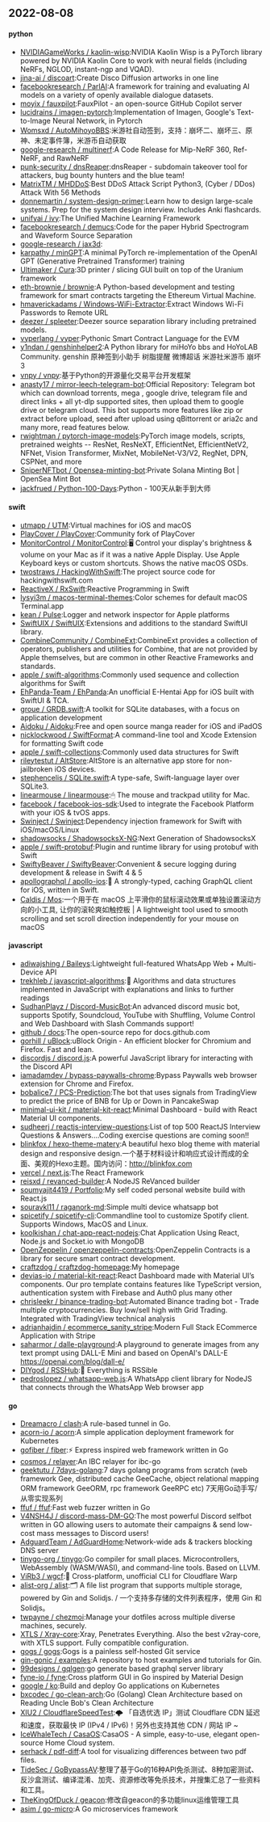 ## 2022-08-08

#### python
* [NVIDIAGameWorks / kaolin-wisp](https://github.com/NVIDIAGameWorks/kaolin-wisp):NVIDIA Kaolin Wisp is a PyTorch library powered by NVIDIA Kaolin Core to work with neural fields (including NeRFs, NGLOD, instant-ngp and VQAD).
* [jina-ai / discoart](https://github.com/jina-ai/discoart):Create Disco Diffusion artworks in one line
* [facebookresearch / ParlAI](https://github.com/facebookresearch/ParlAI):A framework for training and evaluating AI models on a variety of openly available dialogue datasets.
* [moyix / fauxpilot](https://github.com/moyix/fauxpilot):FauxPilot - an open-source GitHub Copilot server
* [lucidrains / imagen-pytorch](https://github.com/lucidrains/imagen-pytorch):Implementation of Imagen, Google's Text-to-Image Neural Network, in Pytorch
* [Womsxd / AutoMihoyoBBS](https://github.com/Womsxd/AutoMihoyoBBS):米游社自动签到，支持：崩坏二、崩坏三、原神、未定事件簿，米游币自动获取
* [google-research / multinerf](https://github.com/google-research/multinerf):A Code Release for Mip-NeRF 360, Ref-NeRF, and RawNeRF
* [punk-security / dnsReaper](https://github.com/punk-security/dnsReaper):dnsReaper - subdomain takeover tool for attackers, bug bounty hunters and the blue team!
* [MatrixTM / MHDDoS](https://github.com/MatrixTM/MHDDoS):Best DDoS Attack Script Python3, (Cyber / DDos) Attack With 56 Methods
* [donnemartin / system-design-primer](https://github.com/donnemartin/system-design-primer):Learn how to design large-scale systems. Prep for the system design interview. Includes Anki flashcards.
* [unifyai / ivy](https://github.com/unifyai/ivy):The Unified Machine Learning Framework
* [facebookresearch / demucs](https://github.com/facebookresearch/demucs):Code for the paper Hybrid Spectrogram and Waveform Source Separation
* [google-research / jax3d](https://github.com/google-research/jax3d):
* [karpathy / minGPT](https://github.com/karpathy/minGPT):A minimal PyTorch re-implementation of the OpenAI GPT (Generative Pretrained Transformer) training
* [Ultimaker / Cura](https://github.com/Ultimaker/Cura):3D printer / slicing GUI built on top of the Uranium framework
* [eth-brownie / brownie](https://github.com/eth-brownie/brownie):A Python-based development and testing framework for smart contracts targeting the Ethereum Virtual Machine.
* [hmaverickadams / Windows-WiFi-Extractor](https://github.com/hmaverickadams/Windows-WiFi-Extractor):Extract Windows Wi-Fi Passwords to Remote URL
* [deezer / spleeter](https://github.com/deezer/spleeter):Deezer source separation library including pretrained models.
* [vyperlang / vyper](https://github.com/vyperlang/vyper):Pythonic Smart Contract Language for the EVM
* [y1ndan / genshinhelper2](https://github.com/y1ndan/genshinhelper2):A Python library for miHoYo bbs and HoYoLAB Community. genshin 原神签到小助手 树脂提醒 微博超话 米游社米游币 崩坏3
* [vnpy / vnpy](https://github.com/vnpy/vnpy):基于Python的开源量化交易平台开发框架
* [anasty17 / mirror-leech-telegram-bot](https://github.com/anasty17/mirror-leech-telegram-bot):Official Repository: Telegram bot which can download torrents, mega , google drive, telegram file and direct links + all yt-dlp supported sites, then upload them to google drive or telegram cloud. This bot supports more features like zip or extract before upload, seed after upload using qBittorrent or aria2c and many more, read features below.
* [rwightman / pytorch-image-models](https://github.com/rwightman/pytorch-image-models):PyTorch image models, scripts, pretrained weights -- ResNet, ResNeXT, EfficientNet, EfficientNetV2, NFNet, Vision Transformer, MixNet, MobileNet-V3/V2, RegNet, DPN, CSPNet, and more
* [SniperNFTbot / Opensea-minting-bot](https://github.com/SniperNFTbot/Opensea-minting-bot):Private Solana Minting Bot | OpenSea Mint Bot
* [jackfrued / Python-100-Days](https://github.com/jackfrued/Python-100-Days):Python - 100天从新手到大师

#### swift
* [utmapp / UTM](https://github.com/utmapp/UTM):Virtual machines for iOS and macOS
* [PlayCover / PlayCover](https://github.com/PlayCover/PlayCover):Community fork of PlayCover
* [MonitorControl / MonitorControl](https://github.com/MonitorControl/MonitorControl):🖥
Control your display's brightness & volume on your Mac as if it was a native Apple Display. Use Apple Keyboard keys or custom shortcuts. Shows the native macOS OSDs.
* [twostraws / HackingWithSwift](https://github.com/twostraws/HackingWithSwift):The project source code for hackingwithswift.com
* [ReactiveX / RxSwift](https://github.com/ReactiveX/RxSwift):Reactive Programming in Swift
* [lysyi3m / macos-terminal-themes](https://github.com/lysyi3m/macos-terminal-themes):Color schemes for default macOS Terminal.app
* [kean / Pulse](https://github.com/kean/Pulse):Logger and network inspector for Apple platforms
* [SwiftUIX / SwiftUIX](https://github.com/SwiftUIX/SwiftUIX):Extensions and additions to the standard SwiftUI library.
* [CombineCommunity / CombineExt](https://github.com/CombineCommunity/CombineExt):CombineExt provides a collection of operators, publishers and utilities for Combine, that are not provided by Apple themselves, but are common in other Reactive Frameworks and standards.
* [apple / swift-algorithms](https://github.com/apple/swift-algorithms):Commonly used sequence and collection algorithms for Swift
* [EhPanda-Team / EhPanda](https://github.com/EhPanda-Team/EhPanda):An unofficial E-Hentai App for iOS built with SwiftUI & TCA.
* [groue / GRDB.swift](https://github.com/groue/GRDB.swift):A toolkit for SQLite databases, with a focus on application development
* [Aidoku / Aidoku](https://github.com/Aidoku/Aidoku):Free and open source manga reader for iOS and iPadOS
* [nicklockwood / SwiftFormat](https://github.com/nicklockwood/SwiftFormat):A command-line tool and Xcode Extension for formatting Swift code
* [apple / swift-collections](https://github.com/apple/swift-collections):Commonly used data structures for Swift
* [rileytestut / AltStore](https://github.com/rileytestut/AltStore):AltStore is an alternative app store for non-jailbroken iOS devices.
* [stephencelis / SQLite.swift](https://github.com/stephencelis/SQLite.swift):A type-safe, Swift-language layer over SQLite3.
* [linearmouse / linearmouse](https://github.com/linearmouse/linearmouse):🖱
The mouse and trackpad utility for Mac.
* [facebook / facebook-ios-sdk](https://github.com/facebook/facebook-ios-sdk):Used to integrate the Facebook Platform with your iOS & tvOS apps.
* [Swinject / Swinject](https://github.com/Swinject/Swinject):Dependency injection framework for Swift with iOS/macOS/Linux
* [shadowsocks / ShadowsocksX-NG](https://github.com/shadowsocks/ShadowsocksX-NG):Next Generation of ShadowsocksX
* [apple / swift-protobuf](https://github.com/apple/swift-protobuf):Plugin and runtime library for using protobuf with Swift
* [SwiftyBeaver / SwiftyBeaver](https://github.com/SwiftyBeaver/SwiftyBeaver):Convenient & secure logging during development & release in Swift 4 & 5
* [apollographql / apollo-ios](https://github.com/apollographql/apollo-ios):📱
A strongly-typed, caching GraphQL client for iOS, written in Swift.
* [Caldis / Mos](https://github.com/Caldis/Mos):一个用于在 macOS 上平滑你的鼠标滚动效果或单独设置滚动方向的小工具, 让你的滚轮爽如触控板 | A lightweight tool used to smooth scrolling and set scroll direction independently for your mouse on macOS

#### javascript
* [adiwajshing / Baileys](https://github.com/adiwajshing/Baileys):Lightweight full-featured WhatsApp Web + Multi-Device API
* [trekhleb / javascript-algorithms](https://github.com/trekhleb/javascript-algorithms):📝
Algorithms and data structures implemented in JavaScript with explanations and links to further readings
* [SudhanPlayz / Discord-MusicBot](https://github.com/SudhanPlayz/Discord-MusicBot):An advanced discord music bot, supports Spotify, Soundcloud, YouTube with Shuffling, Volume Control and Web Dashboard with Slash Commands support!
* [github / docs](https://github.com/github/docs):The open-source repo for docs.github.com
* [gorhill / uBlock](https://github.com/gorhill/uBlock):uBlock Origin - An efficient blocker for Chromium and Firefox. Fast and lean.
* [discordjs / discord.js](https://github.com/discordjs/discord.js):A powerful JavaScript library for interacting with the Discord API
* [iamadamdev / bypass-paywalls-chrome](https://github.com/iamadamdev/bypass-paywalls-chrome):Bypass Paywalls web browser extension for Chrome and Firefox.
* [bobalice7 / PCS-Prediction](https://github.com/bobalice7/PCS-Prediction):The bot that uses signals from TradingView to predict the price of BNB for Up or Down in PancakeSwap
* [minimal-ui-kit / material-kit-react](https://github.com/minimal-ui-kit/material-kit-react):Minimal Dashboard - build with React Material UI components.
* [sudheerj / reactjs-interview-questions](https://github.com/sudheerj/reactjs-interview-questions):List of top 500 ReactJS Interview Questions & Answers....Coding exercise questions are coming soon!!
* [blinkfox / hexo-theme-matery](https://github.com/blinkfox/hexo-theme-matery):A beautiful hexo blog theme with material design and responsive design.一个基于材料设计和响应式设计而成的全面、美观的Hexo主题。国内访问：http://blinkfox.com
* [vercel / next.js](https://github.com/vercel/next.js):The React Framework
* [reisxd / revanced-builder](https://github.com/reisxd/revanced-builder):A NodeJS ReVanced builder
* [soumyajit4419 / Portfolio](https://github.com/soumyajit4419/Portfolio):My self coded personal website build with React.js
* [souravkl11 / raganork-md](https://github.com/souravkl11/raganork-md):Simple multi device whatsapp bot
* [spicetify / spicetify-cli](https://github.com/spicetify/spicetify-cli):Commandline tool to customize Spotify client. Supports Windows, MacOS and Linux.
* [koolkishan / chat-app-react-nodejs](https://github.com/koolkishan/chat-app-react-nodejs):Chat Application Using React, Node.js and Socket.io with MongoDB
* [OpenZeppelin / openzeppelin-contracts](https://github.com/OpenZeppelin/openzeppelin-contracts):OpenZeppelin Contracts is a library for secure smart contract development.
* [craftzdog / craftzdog-homepage](https://github.com/craftzdog/craftzdog-homepage):My homepage
* [devias-io / material-kit-react](https://github.com/devias-io/material-kit-react):React Dashboard made with Material UI’s components. Our pro template contains features like TypeScript version, authentication system with Firebase and Auth0 plus many other
* [chrisleekr / binance-trading-bot](https://github.com/chrisleekr/binance-trading-bot):Automated Binance trading bot - Trade multiple cryptocurrencies. Buy low/sell high with Grid Trading. Integrated with TradingView technical analysis
* [adrianhajdin / ecommerce_sanity_stripe](https://github.com/adrianhajdin/ecommerce_sanity_stripe):Modern Full Stack ECommerce Application with Stripe
* [saharmor / dalle-playground](https://github.com/saharmor/dalle-playground):A playground to generate images from any text prompt using DALL-E Mini and based on OpenAI's DALL-E https://openai.com/blog/dall-e/
* [DIYgod / RSSHub](https://github.com/DIYgod/RSSHub):🍰
Everything is RSSible
* [pedroslopez / whatsapp-web.js](https://github.com/pedroslopez/whatsapp-web.js):A WhatsApp client library for NodeJS that connects through the WhatsApp Web browser app

#### go
* [Dreamacro / clash](https://github.com/Dreamacro/clash):A rule-based tunnel in Go.
* [acorn-io / acorn](https://github.com/acorn-io/acorn):A simple application deployment framework for Kubernetes
* [gofiber / fiber](https://github.com/gofiber/fiber):⚡️
Express inspired web framework written in Go
* [cosmos / relayer](https://github.com/cosmos/relayer):An IBC relayer for ibc-go
* [geektutu / 7days-golang](https://github.com/geektutu/7days-golang):7 days golang programs from scratch (web framework Gee, distributed cache GeeCache, object relational mapping ORM framework GeeORM, rpc framework GeeRPC etc) 7天用Go动手写/从零实现系列
* [ffuf / ffuf](https://github.com/ffuf/ffuf):Fast web fuzzer written in Go
* [V4NSH4J / discord-mass-DM-GO](https://github.com/V4NSH4J/discord-mass-DM-GO):The most powerful Discord selfbot written in GO allowing users to automate their campaigns & send low-cost mass messages to Discord users!
* [AdguardTeam / AdGuardHome](https://github.com/AdguardTeam/AdGuardHome):Network-wide ads & trackers blocking DNS server
* [tinygo-org / tinygo](https://github.com/tinygo-org/tinygo):Go compiler for small places. Microcontrollers, WebAssembly (WASM/WASI), and command-line tools. Based on LLVM.
* [ViRb3 / wgcf](https://github.com/ViRb3/wgcf):🚤
Cross-platform, unofficial CLI for Cloudflare Warp
* [alist-org / alist](https://github.com/alist-org/alist):🗂️
A file list program that supports multiple storage, powered by Gin and Solidjs. / 一个支持多存储的文件列表程序，使用 Gin 和 Solidjs。
* [twpayne / chezmoi](https://github.com/twpayne/chezmoi):Manage your dotfiles across multiple diverse machines, securely.
* [XTLS / Xray-core](https://github.com/XTLS/Xray-core):Xray, Penetrates Everything. Also the best v2ray-core, with XTLS support. Fully compatible configuration.
* [gogs / gogs](https://github.com/gogs/gogs):Gogs is a painless self-hosted Git service
* [gin-gonic / examples](https://github.com/gin-gonic/examples):A repository to host examples and tutorials for Gin.
* [99designs / gqlgen](https://github.com/99designs/gqlgen):go generate based graphql server library
* [fyne-io / fyne](https://github.com/fyne-io/fyne):Cross platform GUI in Go inspired by Material Design
* [google / ko](https://github.com/google/ko):Build and deploy Go applications on Kubernetes
* [bxcodec / go-clean-arch](https://github.com/bxcodec/go-clean-arch):Go (Golang) Clean Architecture based on Reading Uncle Bob's Clean Architecture
* [XIU2 / CloudflareSpeedTest](https://github.com/XIU2/CloudflareSpeedTest):🌩
「自选优选 IP」测试 Cloudflare CDN 延迟和速度，获取最快 IP (IPv4 / IPv6)！另外也支持其他 CDN / 网站 IP ~
* [IceWhaleTech / CasaOS](https://github.com/IceWhaleTech/CasaOS):CasaOS - A simple, easy-to-use, elegant open-source Home Cloud system.
* [serhack / pdf-diff](https://github.com/serhack/pdf-diff):A tool for visualizing differences between two pdf files.
* [TideSec / GoBypassAV](https://github.com/TideSec/GoBypassAV):整理了基于Go的16种API免杀测试、8种加密测试、反沙盒测试、编译混淆、加壳、资源修改等免杀技术，并搜集汇总了一些资料和工具。
* [TheKingOfDuck / geacon](https://github.com/TheKingOfDuck/geacon):修改自geacon的多功能linux运维管理工具
* [asim / go-micro](https://github.com/asim/go-micro):A Go microservices framework
